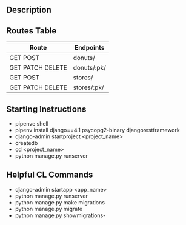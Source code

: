 ## Description

## Routes Table 
| Route| Endpoints |
| --- | --- |
| GET POST | donuts/|
| GET PATCH DELETE | donuts/:pk/ |
| GET POST | stores/|
| GET PATCH DELETE | stores/:pk/ |

## Starting Instructions

- pipenve shell
- pipenv install django==4.1 psycopg2-binary djangorestframework
- django-admin startproject <project_name>
- createdb <db-name>
- cd <project_name>
- python manage.py runserver            


## Helpful CL Commands
- django-admin startapp <app_name>
- python manage.py runserver
- python manage.py make migrations
- python manage.py migrate
- python manage.py showmigrations-